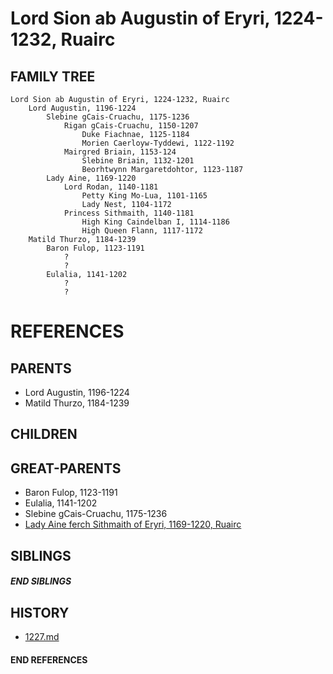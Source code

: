 # Lord Sion ab Augustin of Eryri, 1224-1232, Ruairc

## FAMILY TREE 
```
Lord Sion ab Augustin of Eryri, 1224-1232, Ruairc
    Lord Augustin, 1196-1224
        Slebine gCais-Cruachu, 1175-1236
            Rigan gCais-Cruachu, 1150-1207
                Duke Fiachnae, 1125-1184
                Morien Caerloyw-Tyddewi, 1122-1192
            Mairgred Briain, 1153-124
                Slebine Briain, 1132-1201
                Beorhtwynn Margaretdohtor, 1123-1187
        Lady Aine, 1169-1220
            Lord Rodan, 1140-1181
                Petty King Mo-Lua, 1101-1165
                Lady Nest, 1104-1172
            Princess Sithmaith, 1140-1181
                High King Caindelban I, 1114-1186
                High Queen Flann, 1117-1172
    Matild Thurzo, 1184-1239
        Baron Fulop, 1123-1191
            ?
            ?
        Eulalia, 1141-1202
            ?
            ?
```


# REFERENCES

## PARENTS 
* Lord Augustin, 1196-1224
* Matild Thurzo, 1184-1239

## CHILDREN 


## GREAT-PARENTS 
* Baron Fulop, 1123-1191
* Eulalia, 1141-1202
* Slebine gCais-Cruachu, 1175-1236
* [Lady Aine ferch Sithmaith of Eryri, 1169-1220, Ruairc](p/aine_ferch_sithmaith_1169.md)

## SIBLINGS

##### END SIBLINGS  
## HISTORY
* [1227.md](../h/1227.md)

#### END REFERENCES
